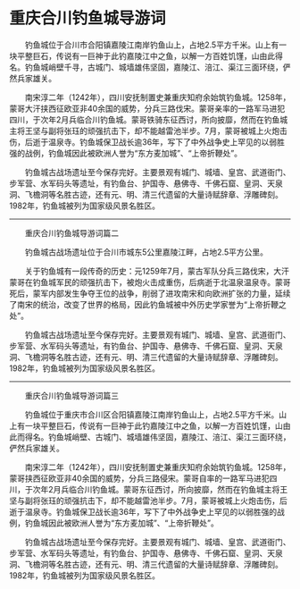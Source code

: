 # 重庆合川钓鱼城导游词  
&emsp;&emsp;钓鱼城位于合川市合阳镇嘉陵江南岸钓鱼山上，占地2.5平方千米。山上有一块平整巨石，传说有一巨神于此钓嘉陵江中之鱼，以解一方百姓饥馑，山由此得名。钓鱼城峭壁千寻，古城门、城墙雄伟坚固，嘉陵江、涪江、渠江三面环绕，俨然兵家雄关。&emsp;&emsp;  

&emsp;&emsp;南宋淳二年（1242年），四川安抚制置史兼重庆知府余始筑钓鱼城。1258年，蒙哥大汗挟西征欧亚非40余国的威势，分兵三路伐宋。蒙哥亲率的一路军马进犯四川，于次年2月兵临合川钓鱼城。蒙哥铁骑东征西讨，所向披靡，然而在钓鱼城主将王坚与副将张珏的顽强抗击下，却不能越雷池半步。7月，蒙哥被城上火炮击伤，后逝于温泉寺。钓鱼城保卫战长逾36年，写下了中外战争史上罕见的以弱胜强的战例，钓鱼城因此被欧洲人誉为“东方麦加城”、“上帝折鞭处”。&emsp;&emsp;  

&emsp;&emsp;钓鱼城古战场遗址至今保存完好。主要景观有城门、城墙、皇宫、武道衙门、步军营、水军码头等遗址，有钓鱼台、护国寺、悬佛寺、千佛石窟、皇洞、天泉洞、飞檐洞等名胜古迹，还有元、明、清三代遗留的大量诗赋辞章、浮雕碑刻。1982年，钓鱼城被列为国家级风景名胜区。&emsp;&emsp;  
***  
&emsp;&emsp;重庆合川钓鱼城导游词篇二&emsp;&emsp;  

&emsp;&emsp;钓鱼城古战场遗址位于合川市城东5公里嘉陵江畔，占地2.5平方公里。&emsp;&emsp;  

&emsp;&emsp;关于钓鱼城有一段传奇的历史：元1259年7月，蒙古军队分兵三路伐宋，大汗蒙哥在钓鱼城军民的顽强抗击下，被炮火击成重伤，后病逝于北温泉温泉寺。蒙哥死后，蒙军内部发生争夺王位的战争，削弱了进攻南宋和向欧洲扩张的力量，延续了南宋的统治，改变了世界的格局，因此钓鱼城被中外历史学家誉为“上帝折鞭之处”。&emsp;&emsp;  

&emsp;&emsp;钓鱼城古战场遗址至今保存完好。主要景观有城门、城墙、皇宫、武道衙门、步军营、水军码头等遗址，有钓鱼台、护国寺、悬佛寺、千佛石窟、皇洞、天泉洞、飞檐洞等名胜古迹，还有元、明、清三代遗留的大量诗赋辞章、浮雕碑刻。1982年，钓鱼城被列为国家级风景名胜区。&emsp;&emsp;  
***  
&emsp;&emsp;重庆合川钓鱼城导游词篇三&emsp;&emsp;  

&emsp;&emsp;钓鱼城位于重庆市合川区合阳镇嘉陵江南岸钓鱼山上，占地2.5平方千米。山上有一块平整巨石，传说有一巨神于此钓嘉陵江中之鱼，以解一方百姓饥馑，山由此而得名。钓鱼城峭壁、古城门、城墙雄伟坚固，嘉陵江、涪江、渠江三面环绕，俨然兵家雄关。&emsp;&emsp;  

&emsp;&emsp;南宋淳二年（1242年），四川安抚制置史兼重庆知府余始筑钓鱼城。1258年，蒙哥挟西征欧亚非40余国的威势，分兵三路侵宋。蒙哥自率的一路军马进犯四川，于次年2月兵临合川钓鱼城。蒙哥东征西讨，所向披靡，然而在钓鱼城主将王坚与副将张珏的顽强抗击下，却不能越雷池半步。7月，蒙哥被城上火炮击伤，后逝于温泉寺。钓鱼城保卫战长逾36年，写下了中外战争史上罕见的以弱胜强的战例，钓鱼城因此被欧洲人誉为“东方麦加城”、“上帝折鞭处”。&emsp;&emsp;  

&emsp;&emsp;钓鱼城古战场遗址至今保存完好。主要景观有城门、城墙、皇宫、武道衙门、步军营、水军码头等遗址，有钓鱼台、护国寺、悬佛寺、千佛石窟、皇洞、天泉洞、飞檐洞等名胜古迹，还有元、明、清三代遗留的大量诗赋辞章、浮雕碑刻。1982年，钓鱼城被列为国家级风景名胜区。&emsp;&emsp;  

<!-- Last processed: 2025-07-22 03:44:30 -->
